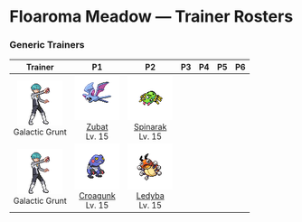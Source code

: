 # Floaroma Meadow — Trainer Rosters

### Generic Trainers

| Trainer | P1 | P2 | P3 | P4 | P5 | P6 |
|:-------:|:--:|:--:|:--:|:--:|:--:|:--:|
| ![Galactic Grunt](../../assets/trainers/galactic_grunt.png "Galactic Grunt")<br>Galactic Grunt | ![Zubat](../../assets/sprites/zubat/front.gif "Zubat: It checks its surroundings and location using reflections of the ultrasonic waves from its mouth.")<br>[Zubat](../../pokemon/zubat.md/)<br>Lv. 15 | ![Spinarak](../../assets/sprites/spinarak/front.gif "Spinarak: It sets a trap by spinning a web with thin but strong silk. It waits motionlessly for prey to arrive.")<br>[Spinarak](../../pokemon/spinarak.md/)<br>Lv. 15 |
| ![Galactic Grunt](../../assets/trainers/galactic_grunt.png "Galactic Grunt")<br>Galactic Grunt | ![Croagunk](../../assets/sprites/croagunk/front.gif "Croagunk: It rarely fights fairly, but that is strictly to ensure survival. It is popular as a mascot.")<br>[Croagunk](../../pokemon/croagunk.md/)<br>Lv. 15 | ![Ledyba](../../assets/sprites/ledyba/front.gif "Ledyba: It is so timid, it can’t move if it isn’t with a swarm of others. It conveys its feelings with scent.")<br>[Ledyba](../../pokemon/ledyba.md/)<br>Lv. 15 |

